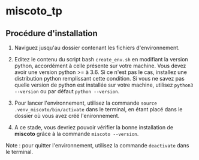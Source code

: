 # miscoto_tp

## Procédure d'installation

1) Naviguez jusqu'au dossier contenant les fichiers d'environnement.

2) Editez le contenu du script bash `create_env.sh` en modifiant la version python, accordément à celle présente sur votre machine.
Vous devez avoir une version python >= à 3.6. Si ce n'est pas le cas, installez une distribution python remplissant cette condition. Si vous ne savez pas quelle version de python est installée sur votre machine, utilisez `python3 --version` ou par défaut `python --version`.

3) Pour lancer l'environnement, utilisez la commande `source .venv_miscoto/bin/activate` dans le terminal, en étant placé dans le dossier où vous avez créé l'enironnement.

4) A ce stade, vous devriez pouvoir vérifier la bonne installation de **miscoto** grâce à la commande `miscoto --version`.

Note : pour quitter l'environnement, utilisez la commande `deactivate` dans le terminal.